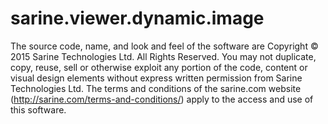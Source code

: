 # sarine.viewer.dynamic.image

The source code, name, and look and feel of the software are Copyright © 2015 Sarine Technologies Ltd. All Rights Reserved. You may not duplicate, copy, reuse, sell or otherwise exploit any portion of the code, content or visual design elements without express written permission from Sarine Technologies Ltd. The terms and conditions of the sarine.com website (http://sarine.com/terms-and-conditions/) apply to the access and use of this software.
